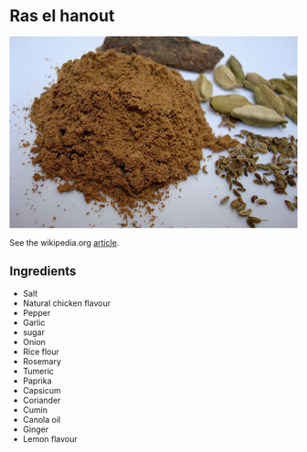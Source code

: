 # Ras el hanout #

![Ras el hanout](images/ras_el_hanout.png)

See the wikipedia.org [article](http://en.wikipedia.org/wiki/Ras_el_hanout).

## Ingredients ##

* Salt
* Natural chicken flavour
* Pepper
* Garlic
* sugar
* Onion
* Rice flour
* Rosemary
* Tumeric
* Paprika
* Capsicum
* Coriander
* Cumin
* Canola oil
* Ginger
* Lemon flavour
